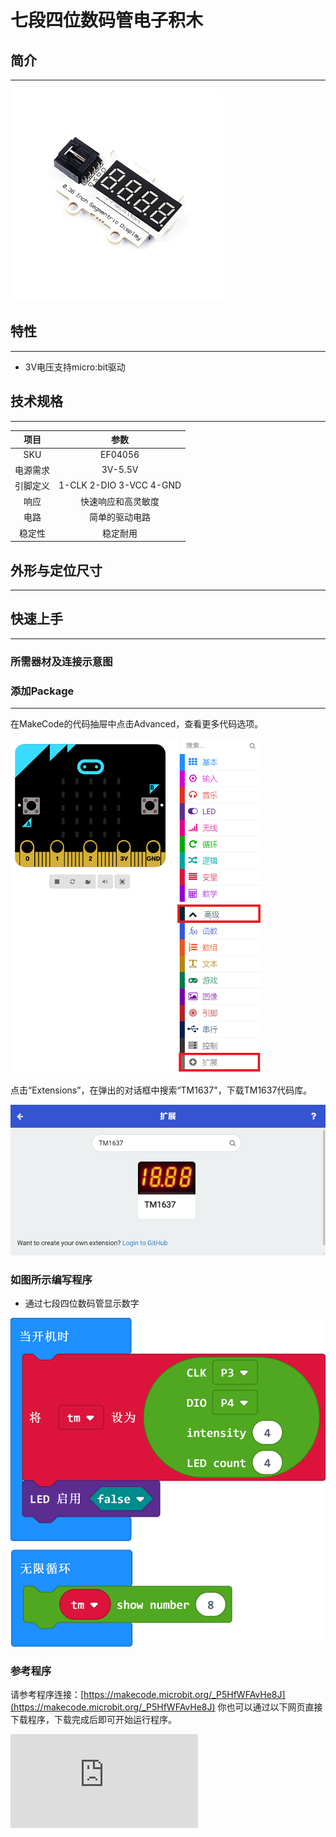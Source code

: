 # 七段四位数码管电子积木

## 简介
---




![](./images/04056_1.jpg)




## 特性
---

- 3V电压支持micro:bit驱动

## 技术规格
---

项目 | 参数
:-: | :-:
SKU|EF04056
电源需求|3V-5.5V
引脚定义|1-CLK 2-DIO 3-VCC 4-GND
响应|快速响应和高灵敏度
电路|简单的驱动电路
稳定性|稳定耐用

## 外形与定位尺寸
---



## 快速上手
---

### 所需器材及连接示意图






### 添加Package
---
在MakeCode的代码抽屉中点击Advanced，查看更多代码选项。


![](./images/smtcNoB.png)


点击“Extensions”，在弹出的对话框中搜索“TM1637"，下载TM1637代码库。



![](./images/04056_3.png)



### 如图所示编写程序
- 通过七段四位数码管显示数字





![](./images/04056_5.png)





### 参考程序
请参考程序连接：[https://makecode.microbit.org/_P5HfWFAvHe8J](https://makecode.microbit.org/_P5HfWFAvHe8J)
你也可以通过以下网页直接下载程序，下载完成后即可开始运行程序。

<div
    style={{
        position: 'relative',
        paddingBottom: '60%',
        overflow: 'hidden',
    }}
>
    <iframe
        src="https://makecode.microbit.org/_P5HfWFAvHe8J"
        frameborder="0"
        sandbox="allow-popups allow-forms allow-scripts allow-same-origin"
        style={{
            position: 'absolute',
            width: '100%',
            height: '100%',
        }}
    />
</div>
---

### 结果
- 通过七段四位数码管显示设定数字

## Python 编程

### 步骤 1
下载压缩包并解压[Octopus_MicroPython-master](https://github.com/lionyhw/Octopus_MicroPython/archive/master.zip)
打开[Python editor](https://python.microbit.org/v/2.0)

![](./images/05001_07.png)

为了给七段四位数码管编程，我们需要添加nixietube.py。点击Load/Save，然后点击Show Files（1）下拉菜单，再点击Add file在本地找到下载并解压完成的Octopus_MicroPython-master文件夹，从中选择nixietube.py添加进来。

![](./images/05001_08.png)
![](./images/05001_09.png)
![](./images/04056_10.png)

### 步骤 2
### 参考程序
```
from microbit import *
from nixietube import *

tm = NIXIETUBE(pin1, pin2)

n = 0
while 1:
    tm.set_show_num(n)
    n += 1
```


### 结果
- 在七段四位数码管显示计数。





## 相关案例
---

## 技术文档
---
